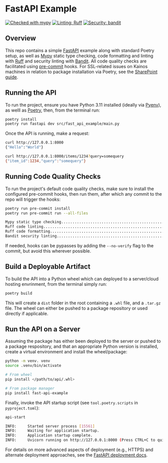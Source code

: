 # FastAPI Example

[![Checked with mypy](https://www.mypy-lang.org/static/mypy_badge.svg)](https://mypy-lang.org/)
[![Linting: Ruff](https://img.shields.io/endpoint?url=https://raw.githubusercontent.com/charliermarsh/ruff/main/assets/badge/v2.json)](https://github.com/astral-sh/ruff)
[![Security: bandit](https://img.shields.io/badge/security-bandit-yellow.svg)](https://github.com/PyCQA/bandit)

## Overview

This repo contains a simple [FastAPI](https://fastapi.tiangolo.com) example along with standard Poetry setup, as well as [Mypy](https://github.com/python/mypy) static type checking,
code formatting and linting with [Ruff](https://github.com/astral-sh/ruff) and security linting with [Bandit](https://github.com/PyCQA/bandit). All
code quality checks are facilitated using [pre-commit](https://github.com/pre-commit/pre-commit) hooks. For SSL-related issues on Kainos machines in relation to package installation
via Poetry, see the [SharePoint guide](https://kainossoftwareltd.sharepoint.com/sites/InformationSecurity/SitePages/Corporate-Certification-Dev-Tool-Setup.aspx#python%2C-pyenv-poetry).

## Running the API

To run the project, ensure you have Python 3.11 installed (ideally via [Pyenv](https://github.com/pyenv/pyenv)), as welll as [Poetry](https://github.com/python-poetry/poetry), then, from the terminal run:

```bash
poetry install
poetry run fastapi dev src/fast_api_example/main.py
```

Once the API is running, make a request:

```bash
curl http://127.0.0.1:8000
{"Hello":"World"}

curl http://127.0.0.1:8000/items/1234?query=somequery
{"item_id":1234,"query":"somequery"}
```

## Running Code Quality Checks

To run the project's default code quality checks, make sure to install the configured pre-commit hooks, then run them, after which
any commit to the repo will trigger the hooks:

```bash
poetry run pre-commit install
poetry run pre-commit run --all-files

Mypy static type checking................................................Passed
Ruff code linting........................................................Passed
Ruff code formatting.....................................................Passed
Bandit security linting..................................................Passed
```

If needed, hooks can be pypasses by adding the `--no-verify` flag to the commit, but avoid this wherever possible.

## Build a Deployable Artifact

To build the API into a Python wheel which can deployed to a server/cloud hosting envrinment, from the terminal simply run:

```bash
poetry build
```

This will create a `dist` folder in the root containing a `.whl` file, and a `.tar.gz` file. The wheel can either be
pushed to a package repository or used directly if applicable.

## Run the API on a Server

Assuming the package has either been deployed to the server or pushed to a package respository, and that an appropriate Python version is installed, create a virtual environment and install the wheel/package:

```bash
python -m venv. venv
source .venv/bin/activate

# From wheel
pip install </path/to/api/.whl>

# From package manager
pip install fast-api-example
```

Finally, invoke the API startup script (see `tool.poetry.scripts` in `pyproject.toml`):

```bash
api-start

INFO:     Started server process [15561]
INFO:     Waiting for application startup.
INFO:     Application startup complete.
INFO:     Uvicorn running on http://127.0.0.1:8000 (Press CTRL+C to quit)
```

For details on more advanced aspects of deployment (e.g., HTTPS) and alternate deployment
approaches, see the [FastAPI deployment docs](https://fastapi.tiangolo.com/deployment/).
